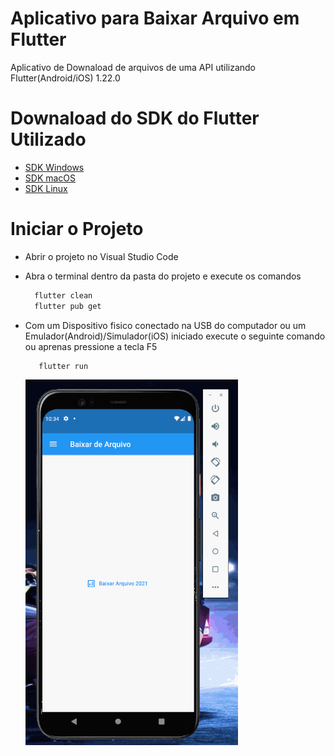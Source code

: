 ﻿# Aplicativo para Baixar Arquivo em Flutter

Aplicativo de Downaload de arquivos de uma API utilizando Flutter(Android/iOS) 1.22.0

# Downaload do SDK do Flutter Utilizado

- [SDK Windows](https://storage.googleapis.com/flutter_infra_release/releases/stable/windows/flutter_windows_1.22.0-stable.zip)
- [SDK macOS](https://storage.googleapis.com/flutter_infra_release/releases/stable/macos/flutter_macos_1.22.0-stable.zip)
- [SDK Linux](https://storage.googleapis.com/flutter_infra_release/releases/stable/linux/flutter_linux_1.22.0-stable.tar.xz)

# Iniciar o Projeto
- Abrir o projeto no Visual Studio Code
- Abra o terminal dentro da pasta do projeto e execute os comandos
  ```sh
    flutter clean
    flutter pub get
  ```
- Com um Dispositivo fisico conectado na USB do computador ou um Emulador(Android)/Simulador(iOS) iniciado execute o seguinte comando ou aprenas pressione a tecla F5
     ```sh
        flutter run
     ```
     
   <img src="https://raw.githubusercontent.com/thiiagofernando/downloadarquivoflutter/main/gitapparquivo.gif" width="340" height="585"/>
